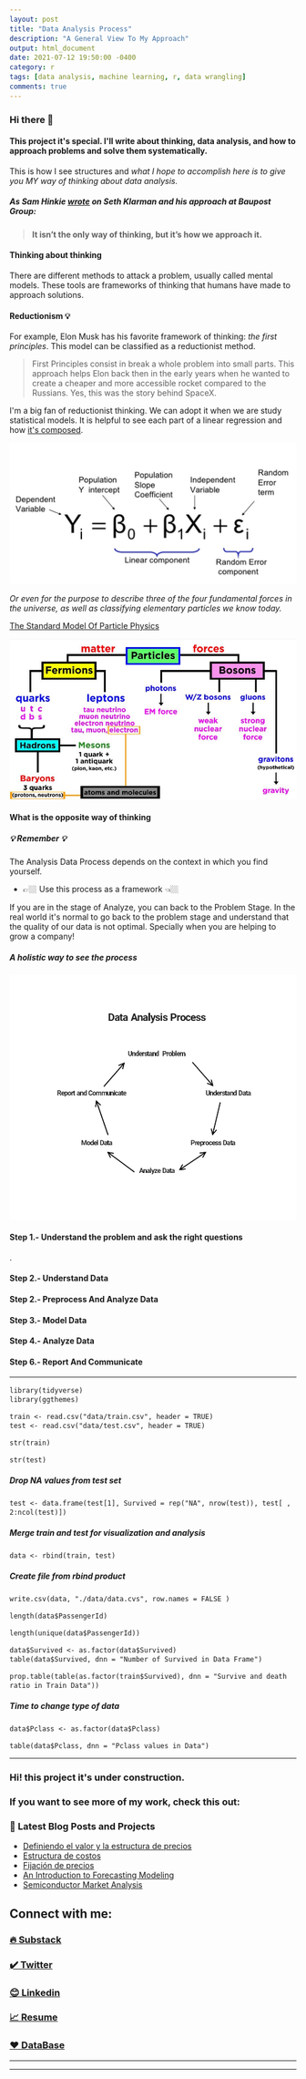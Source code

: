 ```yaml
---
layout: post
title: "Data Analysis Process"
description: "A General View To My Approach"
output: html_document
date: 2021-07-12 19:50:00 -0400
category: r
tags: [data analysis, machine learning, r, data wrangling]
comments: true
---
```



### Hi there 👋

#### This project it's special. I'll write about thinking, data analysis, and how to approach problems and solve them systematically. 

This is how I see structures and *what I hope to accomplish here is to give you MY way of thinking about data analysis.* 
 
##### As Sam Hinkie [wrote](https://www.espn.com/pdf/2016/0406/nba_hinkie_redact.pdf) on Seth Klarman and his approach at Baupost Group: 
> **It isn’t the only way of thinking, but it’s how we approach it.**  

#### Thinking about thinking

There are different methods to attack a problem, usually called mental models. These tools are frameworks of thinking that humans have made to approach solutions.

#### Reductionism 💡

For example, Elon Musk has his favorite framework of thinking: *the first principles*. This model can be classified as a reductionist method. 

> First Principles consist in break a whole problem into small parts. This approach helps Elon back then in the early years when he wanted to create a cheaper and more accessible rocket compared to the Russians. Yes, this was the story behind SpaceX.

I'm a big fan of reductionist thinking. We can adopt it when we are study statistical models. It is helpful to see each part of a linear regression and how [it's composed](https://www.youtube.com/watch?v=nk2CQITm_eo). 

![alt text](/img/data%20analysis/linear%20regression.png)

*Or even for the purpose to describe three of the four fundamental forces in the universe, as well as classifying elementary particles we know today.*

[The Standard Model Of Particle Physics](https://cosmicescapes.com/the-standard-model-of-particle-physics/)


![alt text](/img/data%20analysis/structure-of-std-mdl.png)


#### What is the opposite way of thinking 


##### 💡 Remember 💡 




The Analysis Data Process depends on the context in which you find yourself. 
- 👉🏼 Use this process as a framework 👈🏼 
  
If you are in the stage of Analyze, you can back to the Problem Stage. In the real world it's normal to go back to the problem stage and understand that the quality of our data is not optimal. Specially when you are helping to grow a company! 


##### A holistic way to see the process

![Index](/img/data%20analysis/HD.png)


#### Step 1.- Understand the problem and ask the right questions


. 
















#### Step 2.-  Understand Data





#### Step 2.- Preprocess And Analyze Data





#### Step 3.- Model Data

#### Step 4.- Analyze Data 






#### Step 6.- Report And Communicate










---

```{r}
library(tidyverse)
library(ggthemes)
```
```{r}
train <- read.csv("data/train.csv", header = TRUE)
test <- read.csv("data/test.csv", header = TRUE)
```

```{r}
str(train)
```

```{r}
str(test)
```
##### Drop NA values from test set
```{r}
test <- data.frame(test[1], Survived = rep("NA", nrow(test)), test[ , 2:ncol(test)])
```

##### Merge train and test for visualization and analysis

```{r}
data <- rbind(train, test)
```

##### Create file from rbind product
```{r}
write.csv(data, "./data/data.cvs", row.names = FALSE )
```

```{r}
length(data$PassengerId)
```

```{r}
length(unique(data$PassengerId))
```

```{r}
data$Survived <- as.factor(data$Survived)
table(data$Survived, dnn = "Number of Survived in Data Frame")
```

```{r}
prop.table(table(as.factor(train$Survived), dnn = "Survive and death ratio in Train Data"))
```

##### Time to change type of data

```{r}
data$Pclass <- as.factor(data$Pclass)
```


```{r}
table(data$Pclass, dnn = "Pclass values in Data")
```
















---

### Hi! this project it's under construction.


### If you want to see more of my work, check this out:

### 📕 Latest Blog Posts and Projects

<!-- BLOG-POST-LIST:START -->
- [Definiendo el valor y la estructura de precios](https://joseluistello.substack.com/p/valor-y-estructura-de-precios)
- [Estructura de costos](https://joseluistello.substack.com/p/estructura-de-costos)
- [Fijación de precios](https://joseluistello.substack.com/p/fijacin-de-precios)
- [An Introduction to Forecasting Modeling](https://joseluistello.github.io/r/forecasting_mexico_GDPPC/)
- [Semiconductor Market Analysis](https://joseluistello.github.io/r/semiconductors-part1/)

<!-- BLOG-POST-LIST:END -->

## Connect with me:

### [🔥 Substack ](https://joseluistello.substack.com/)
### [✔️ Twitter](https://twitter.com/jotaele_tello)
### [😊 Linkedin](https://www.linkedin.com/in/joseluistello/)
### [📈 Resume](https://www.notion.so/joseluistello/resume-908176d50910492f82bb0c2c50150406)
### [❤️ DataBase](https://www.notion.so/joseluistello/resources-3b96a11183d342b889c95e9bcb1e0c7f)
---

---